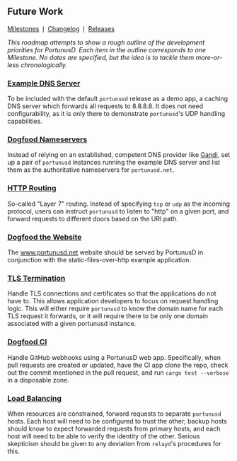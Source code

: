 ## Future Work
[Milestones](https://github.com/robertdfrench/portunusd/milestones)
&VerticalSeparator;
[Changelog](https://github.com/robertdfrench/portunusd/blob/trunk/CHANGELOG.md)
&VerticalSeparator;
[Releases](https://github.com/robertdfrench/portunusd/releases)


*This roadmap attempts to show a rough outline of the development priorities for
PortunusD. Each item in the outline corresponds to one Milestone. No dates are
specified, but the idea is to tackle them more-or-less chronologically.*


### [Example DNS Server]
To be included with the default `portunusd` release as a demo app, a caching DNS
server which forwards all requests to 8.8.8.8. It does not need configurability,
as it is only there to demonstrate `portunusd`'s UDP handling capabilities.


### [Dogfood Nameservers]
Instead of relying on an established, competent DNS provider like
[Gandi](https://www.gandi.net), set up a pair of `portunusd` instances running
the example DNS server and list them as the authoritative nameservers for
`portunusd.net`.


### [HTTP Routing]
So-called "Layer 7" routing. Instead of specifying `tcp` or `udp` as the
incoming protocol, users can instruct `portunusd` to listen to "http" on a given
port, and forward requests to different doors based on the URI path.


### [Dogfood the Website]
The www.portunusd.net website should be served by PortunusD in conjunction with
the static-files-over-http example application.


### [TLS Termination]
Handle TLS connections and certificates so that the applications do not have to.
This allows application developers to focus on request handling logic. This will
either require `portunusd` to know the domain name for each TLS request it
forwards, or it will require there to be only one domain associated with a given
portunusd instance. 


### [Dogfood CI]
Handle GitHub webhooks using a PortunusD web app. Specifically, when pull
requests are created or updated, have the CI app clone the repo, check out the
commit mentioned in the pull request, and run `cargo test --verbose` in a
disposable zone.


### [Load Balancing]
When resources are constrained, forward requests to separate `portunusd` hosts.
Each host will need to be configured to trust the other; backup hosts should
know to expect forwarded requests from primary hosts, and each host will need to
be able to verify the identity of the other. Serious skepticism should be given
to any deviation from `relayd`'s procedures for this.


[Example DNS server]: https://github.com/robertdfrench/portunusd/milestone/9
[Dogfood Nameservers]: https://github.com/robertdfrench/portunusd/milestone/6
[HTTP Routing]: https://github.com/robertdfrench/portunusd/milestone/10
[Dogfood the Website]: https://github.com/robertdfrench/portunusd/milestone/8
[TLS Termination]: https://github.com/robertdfrench/portunusd/milestone/4
[Dogfood CI]: https://github.com/robertdfrench/portunusd/milestone/11
[Load Balancing]: https://github.com/robertdfrench/portunusd/milestone/5
